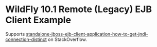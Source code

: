 WildFly 10.1 Remote (Legacy) EJB Client Example
====

Supports [standalone-jboss-ejb-client-application-how-to-get-jndi-connection-distinct](http://stackoverflow.com/questions/41574751/standalone-jboss-ejb-client-application-how-to-get-jndi-connection-distinct/41590821?noredirect=1#comment70454344_41590821)
on StackOverflow.
